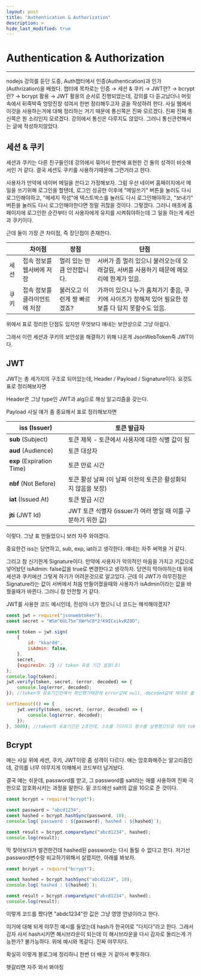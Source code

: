 ```yaml
---
layout: post
title: "Authentication & Authorization"
description: >
hide_last_modified: true
---
```


# Authentication & Authorization

---

nodejs 강의를 듣던 도중, Auth챕터에서 인증(Authentication)과 인가(Authrization)을 배웠다. 챕터에 목차로는 인증 → 세션 & 쿠키 → JWT란? → bcrypt란? → bcrypt 활용 → JWT 활용의 순서로 진행되었는데, 강의를 다 듣고났더니 머릿속에서 뒤죽박죽 엉망진창 섞여서 한번 정리해두고자 글을 작성하려 한다. 사실 웹에서 이것을 사용하는거에 대해 정리하는 거기 때문에 통신쪽은 진짜 모르겠다. 진짜 진짜 통신쪽은 뭔 소리인지 모르겠다. 강의에서 통신은 다루지도 않았다. 그러니 통신관련해서는 글에 작성하지않았다.

## 세션 & 쿠키

세션과 쿠키는 다른 친구들인데 강의에서 묶어서 한번에 표현한 건 둘의 성격이 비슷해서인 거 같다. 결국 세션도 쿠키를 사용하기때문에 그런거라고 한다.

사용자가 만약에 네이버 메일을 쓴다고 가정해보자. 그럼 우선 네이버 홈페이지에서 메일을 쓰기위해 로그인을 할텐데, 로그인 성공한 이후에 "메일쓰기" 버튼을 눌러도 다시 로그인해야하고, "메세지 작성"에 텍스트박스를 눌러도 다시 로그인해야하고, "보내기" 버튼을 눌러도 다시 로그인해야한다면 정말 귀찮을 것이다. 그렇겠다. 그러니 애초에 홈페이지에 로그인한 순간부터 이 사용자에게 유지를 시켜줘야하는데 그 일을 하는게 세션과 쿠키이다. 

근데 둘이 가장 큰 차이점, 즉 장단점이 존재한다.

|      | 차이점                        | 장점                         | 단점                                                         |
| ---- | ----------------------------- | ---------------------------- | ------------------------------------------------------------ |
| 세션 | 접속 정보를 웹서버에 저장     | 멀리 있는 만큼 안전합니다.   | 서버가 좀 멀리 있으니 불러오는데 오래걸림, 서버를 사용하기 때문에 메모리에 한계가 있음. |
| 쿠키 | 접속 정보를 클라이언트에 저장 | 불러오고 이런게 짱 빠르겠죠? | 가까이 있으니 누가 훔쳐가기 좋음, 쿠키에 사이즈가 정해져 있어 필요한 정보를 다 담지 못할수도 있음. |

위에서 표로 정리한 단점도 있지만 무엇보다 얘네는 보안상으로 그냥 아쉽다.

그래서 이런 세션과 쿠키의 보안성을 해결하기 위해 나온게 JsonWebToken즉 JWT이다.

## JWT

JWT는 총 세가지의 구조로 되어있는데, Header / Payload / Signature이다. 요것도 표로 정리해보자면

Header은 그냥 type인 JWT과 alg으로 해싱 알고리즘을 갖는다.

Payload 사실 얘가 좀 중요해서 표로 정리해보자면

| iss (Issuer)              | 토큰 발급자                                                  |
| ------------------------- | ------------------------------------------------------------ |
| **sub** (Subject)         | 토큰 제목 - 토큰에서 사용자에 대한 식별 값이 됨              |
| **aud** (Audience)        | 토큰 대상자                                                  |
| **exp** (Expiration Time) | 토큰 만료 시간                                               |
| **nbf** (Not Before)      | 토큰 활성 날짜 (이 날짜 이전의 토큰은 활성화되지 않음을 보장) |
| **iat** (Issued At)       | 토큰 발급 시간                                               |
| **jti** (JWT Id)          | JWT 토큰 식별자 (issuer가 여러 명일 때 이를 구분하기 위한 값) |

이렇다. 그냥 표 만들었으니 보러 자주 와야겠다.

중요한건 iss는 당연하고, sub, exp, iat라고 생각한다. 얘네는 자주 써먹을 거 같다.

그리고 참 신기한게 Signature이다. 만약에 사용자가 악의적인 마음을 가지고 키값으로 넣어놨던 isAdmin: false값을 true로 변경한다고 생각하자. 당연히 막아야하는데 위에 세션과 쿠키에선 그렇게 하기가 어려운것으로 알고있다. 근데 이 JWT가 야무진점은 Signature라는 값이 서버에서 처음 만들어졌을때와 사용자가 isAdmin이라는 값을 바꿨을때가 바뀐다. 그러니 참 안전할 거 같다.

JWT를 사용한 코드 예시인데, 진성아 너가 짰으니 너 코드는 해석해야겠지?

```javascript
const jwt = require("jsonwebtoken");
const secret = "WSm^6UL75e^XWr%C8*2!K9ICxikvRZ9D";

const token = jwt.sign(
    {
        id: "kkardd",
        isAdmin: false,
    },
    secret,
    {expiresIn: 2} // token 유효 기간 설정(초)
);
console.log(token);
jwt.verify(token, secret, (error, decoded) => {
    console.log(error, decoded);
}); //token의 유효기간안에서 확인했기때문에 error값에 null, decoded값에 제대로 출력되는 것을 볼 수 있다.

setTimeout(() => {
    jwt.verify(token, secret, (error, decoded) => {
        console.log(error, decoded);
    });
}, 3000); //token의 유효기간은 2초인데, 3초를 기다리고 함수를 실행했으므로 이미 token이 폭파되었다는 문구를 볼 수 있다.

```



## Bcrypt

얘는 사실 위에 세션, 쿠키, JWT이랑 좀 성격이 다르다. 얘는 암호화해주는 알고리즘인데, 강의를 너무 야무지게 이해해서 코드부터 남겨놨다.

결국 얘는 쉬운데, password를 받고, 그 password를 salt라는 애를 사용하여 진짜 극한으로 암호화시키는 과정을 말한다. 밑 코드에선 salt의 값을 10으로 준 것이다.

```javascript
const bcrypt = require("bcrypt");

const password = "abcd1234";
const hashed = bcrypt.hashSync(password, 10);
console.log(`password : ${password}, hashed : ${hashed}`);

const result = bcrypt.compareSync("abcd1234", hashed);
console.log(result);

```

막 찾아보다가 발견한건데 hashed된 password는 다시 돌릴 수 없다고 한다. 저기선 password변수랑 비교하기위해서 살렸지만, 아래를 봐보자.

```javascript
const bcrypt = require("bcrypt");

const hashed = bcrypt.hashSync("abcd1234", 10);
console.log(`hashed : ${hashed}`);

const result = bcrypt.compareSync("abcd1234", hashed);
console.log(result);

```

이렇게 코드를 짰다면 "abdc1234"란 값은 그냥 영영 안녕이라고 한다.

이거에 대해 되게 야무진 예시를 들었는데 hash가 한국어로 "다지다"라고 한다. 그래서 감자 사서 hash시키면 해시브라운이 되는데 이 해시브라운을 다시 감자로 돌리는게 가능한가? 불가능하다. 위에 예시와 똑같다. 진짜 야무지다.

확실히 이렇게 블로그에 정리하니 한번 더 배운 거 같아서 뿌듯하다.

헷갈리면 자주 와서 봐야징
